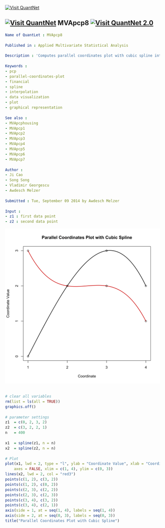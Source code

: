 
[<img src="https://github.com/QuantLet/Styleguide-and-Validation-procedure/blob/master/pictures/banner.png" alt="Visit QuantNet">](http://quantlet.de/index.php?p=info)

## [<img src="https://github.com/QuantLet/Styleguide-and-Validation-procedure/blob/master/pictures/qloqo.png" alt="Visit QuantNet">](http://quantlet.de/) **MVApcp8** [<img src="https://github.com/QuantLet/Styleguide-and-Validation-procedure/blob/master/pictures/QN2.png" width="60" alt="Visit QuantNet 2.0">](http://quantlet.de/d3/ia)

```yaml
Name of QuantLet : MVApcp8

Published in : Applied Multivariate Statistical Analysis

Description : 'Computes parallel coordinates plot with cubic spline interpolation.'

Keywords :
- pcp
- parallel-coordinates-plot
- financial
- spline
- interpolation
- data visualization
- plot
- graphical representation

See also :
- MVApcphousing
- MVApcp1
- MVApcp2
- MVApcp3
- MVApcp4
- MVApcp5
- MVApcp6
- MVApcp7

Author :
- Ji Cao
- Song Song
- Vladimir Georgescu
- Awdesch Melzer

Submitted : Tue, September 09 2014 by Awdesch Melzer

Input :
- z1 : first data point
- z2 : second data point
```

![Picture1](MVApcp8.png)


```r

# clear all variables
rm(list = ls(all = TRUE))
graphics.off()

# parameter settings
z1  = c(0, 2, 3, 2)
z2  = c(3, 2, 2, 1)
n   = 400

x1  = spline(z1, n = n)
x2  = spline(z2, n = n)

# Plot
plot(x1, lwd = 2, type = "l", ylab = "Coordinate Value", xlab = "Coordinate", frame = TRUE, 
    axes = FALSE, xlim = c(1, 4), ylim = c(0, 3))
lines(x2, lwd = 2, col = "red3")
points(c(1, 2), c(3, 2))
points(c(1, 2), c(0, 2))
points(c(2, 3), c(2, 2))
points(c(2, 3), c(2, 3))
points(c(3, 4), c(3, 2))
points(c(3, 4), c(2, 1))
axis(side = 1, at = seq(1, 4), labels = seq(1, 4))
axis(side = 2, at = seq(0, 3), labels = seq(0, 3))
title("Parallel Coordinates Plot with Cubic Spline") 

```
